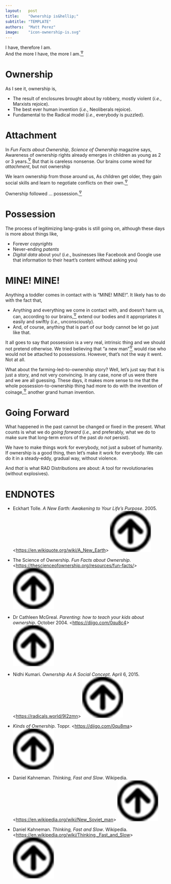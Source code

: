 ```yaml
---
layout:   post
title:    "Ownership is&hellip;"
subtitle: "TEMPLATE"
authors:  "Matt Perez"
image:    "icon-ownership-is.svg"
---
```


<div style="display:none;">
 <p>Ownership is enclosures, a human invention, and fundamental to the <span class="_paradigm">Radical</span> model.</p>
</div>

<div class="_citation">
 I have, therefore I am.<br>
 And the more I have, the more I am.<a href="#en01"><sup id="bm01">&hairsp;&nabla;&hairsp;</sup></a>
</div>

<h1>Ownership</h1>
 <p>As I see it, ownership is,</p>
  <ul>
   <li>The result of enclosures brought about by robbery, mostly violent (<em>i.e.</em>, Marxists rejoice).</li>
   <li>The best ever human invention (<em>i.e.</em>, Neoliberals rejoice).</li>
   <li>Fundamental to the <span class="_paradigm">Radical</span> model (<em>i.e.</em>, everybody is puzzled).</li>
  </ul>

<h1>Attachment</h1>
 <p>In <em>Fun Facts about Ownership</em>, <em>Science of Ownership</em> magazine says, <span class="_quotespan">Awareness of ownership rights already emerges in children as young as 2 or 3 years.</span><a href="#en02"><sup id="bm02">&hairsp;&nabla;&hairsp;</sup></a> But that is careless nonsense. Our brains come wired for <em>attachment</em>, but not ownership</p>
 <p>We learn ownership from those around us, <span class="_quotespan">As children get older, they gain social skills and learn to negotiate conflicts on their own.</span><a href="#en03"><sup id="bm03">&hairsp;&nabla;&hairsp;</sup></a></p>

<div class="_citation">
 Ownership followed &hellip; possession.<a href="#en04"><sup id="bm04">&hairsp;&nabla;&hairsp;</sup></a>
</div>
<h1>Possession</h1>
 <p>The process of legitimizing lang-grabs is still going on, although these days is more about things like,</p>
  <ul>
   <li>Forever <em>copyrights</em></li>
   <li>Never-ending <em>patents</em></li>
   <li><em>Digital data</em> about you! (<em>i.e.</em>, businesses like Facebook and Google use that information to their heart&rsquo;s content without asking you)</li>
  </ul>

<h1 id="_minemine">MINE! MINE!</h1>
 <p>Anything a toddler comes in contact with is &ldquo;MINE! MINE!&rdquo;. It likely has to do with the fact that,
  <ul>
   <li>Anything and everything we come in contact with, and doesn&rsquo;t harm us, can, according to our brains,<a href="#en05"><sup id="bm05">&hairsp;&nabla;&hairsp;</sup></a> extend our bodies and it appropriates it easily and swiftly (<em>i.e.</em>, unconsciously).</li>
   <li>And, of course, anything that is part of our body cannot be let go just like that.</li>
  </ul>
 <p>It all goes to say that possession is a very real, intrinsic thing and we should not pretend otherwise. We tried believing that &ldquo;a new man&rdquo;<a href="#en06"><sup id="bm06">&hairsp;&nabla;&hairsp;</sup></a> would rise who would not be attached to possessions. However, that&rsquo;s not the way it went. Not at all.</p>
 <p>What about the farming-led-to-ownership story? Well, let&rsquo;s just say that it is just a story, and not very convincing. In any case, none of us were there and we are all guessing. These days, it makes more sense to me that the whole possession-to-ownership thing had more to do with the invention of coinage,<a href="#en07"><sup id="bm07">&hairsp;&nabla;&hairsp;</sup></a> another grand human invention.</p>

<h1>Going Forward</h1>
 <p>What happened in the past cannot be changed or fixed in the present. What counts is what we do <em>going forward</em> (<em>i.e.</em>, and preferably, what we do to make sure that long-term errors of the past <em>do not</em> persist).</p>
 <p>We have to make things work for everybody, not just a subset of humanity. If ownership is a good thing, then let&rsquo;s make it work for everybody. We can do it in a steady-eddy, gradual way, without violence.</p>
 <p>And <em>that</em> is what <span class="_paradigm">RAD</span> Distributions are about: A tool for revolutionaries (without explosives).</p>

<h1 class="_section">ENDNOTES</h1>
 <ul>
  <li id="en01">
   <p class="_list-item">
    Eckhart Tolle.
    <em>A New Earth: Awakening to Your Life’s Purpose</em>.
    2005.
    &lt;<a href="https://en.wikiquote.org/wiki/A_New_Earth" target="_blank">https://en.wikiquote.org/wiki/A_New_Earth</a>&gt;
    <a class="_uparrow" href="#bm01"><img src="/assets/img/arrow-up-icon.png"></a>
   </p>
  </li>
  <li id="en02">
   <p class="_list-item">
    The Science of Ownership.
    <em>Fun Facts about Ownership</em>.
    &lt;<a href="https://thescienceofownership.org/resources/fun-facts/" target="_blank">https://thescienceofownership.org/resources/fun-facts/</a>&gt;
    <a class="_uparrow" href="#bm02"><img src="/assets/img/arrow-up-icon.png"></a>
   </p>
  </li>
  <li id="en03">
   <p class="_list-item">
    Dr Cathleen McGreal.
    <em>Parenting: how to teach your kids about ownership</em>.
    October 2004.
    &lt;<a href="https://diigo.com/0qu8c4" target="_blank">https://diigo.com/0qu8c4</a>&gt;
    <a class="_uparrow" href="#bm03"><img src="/assets/img/arrow-up-icon.png"></a>
   </p>
  </li>
  <li id="en04">
   <p class="_list-item">
    Nidhi Kumari.
    <em>Ownership As A Social Concept</em>.
    April 6, 2015.
    &lt;<a href="https://radicals.world/9l2zmn" target="_blank">https://radicals.world/9l2zmn</a>&gt;
    <a class="_uparrow" href="#bm04"><img src="/assets/img/arrow-up-icon.png"></a>
   </p>
  </li>
  <li id="en05">
   <p class="_list-item">
    <em>Kinds of Ownership</em>.
    Toppr.
    &lt;<a href="https://diigo.com/0qu8ma" target="_blank">https://diigo.com/0qu8ma</a>&gt;
    <a class="_uparrow" href="#bm05"><img src="/assets/img/arrow-up-icon.png"></a>
   </p>
  </li>
  <li id="en06">
   <p class="_list-item">
    Daniel Kahneman.
    <em>Thinking, Fast and Slow</em>.
    Wikipedia.
    &lt;<a href="https://en.wikipedia.org/wiki/New_Soviet_man" target="_blank">https://en.wikipedia.org/wiki/New_Soviet_man</a>&gt;
    <a class="_uparrow" href="#bm06"><img src="/assets/img/arrow-up-icon.png"></a>
   </p>
  </li>
  <li id="en07">
   <p class="_list-item">
    Daniel Kahneman.
    <em>Thinking, Fast and Slow</em>.
    Wikipedia.
    &lt;<a href="https://en.wikipedia.org/wiki/Thinking,_Fast_and_Slow" target="_blank">https://en.wikipedia.org/wiki/Thinking,_Fast_and_Slow</a>&gt;
    <a class="_uparrow" href="#bm07"><img src="/assets/img/arrow-up-icon.png"></a>
   </p>
  </li>
 </ul>